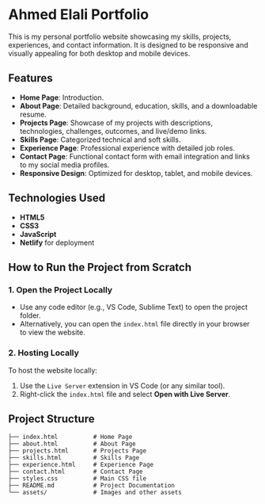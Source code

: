 # Ahmed Elali Portfolio

This is my personal portfolio website showcasing my skills, projects, experiences, and contact information. It is designed to be responsive and visually appealing for both desktop and mobile devices.

## Features
- **Home Page**: Introduction.
- **About Page**: Detailed background, education, skills, and a downloadable resume.
- **Projects Page**: Showcase of my projects with descriptions, technologies, challenges, outcomes, and live/demo links.
- **Skills Page**: Categorized technical and soft skills.
- **Experience Page**: Professional experience with detailed job roles.
- **Contact Page**: Functional contact form with email integration and links to my social media profiles.
- **Responsive Design**: Optimized for desktop, tablet, and mobile devices.

## Technologies Used
- **HTML5**
- **CSS3**
- **JavaScript**
- **Netlify** for deployment

## How to Run the Project from Scratch


### 1. Open the Project Locally
- Use any code editor (e.g., VS Code, Sublime Text) to open the project folder.
- Alternatively, you can open the `index.html` file directly in your browser to view the website.

### 2. Hosting Locally
To host the website locally:
1. Use the `Live Server` extension in VS Code (or any similar tool).
2. Right-click the `index.html` file and select **Open with Live Server**.



## Project Structure
```
├── index.html          # Home Page
├── about.html          # About Page
├── projects.html       # Projects Page
├── skills.html         # Skills Page
├── experience.html     # Experience Page
├── contact.html        # Contact Page
├── styles.css          # Main CSS file
├── README.md           # Project Documentation
└── assets/             # Images and other assets
```
